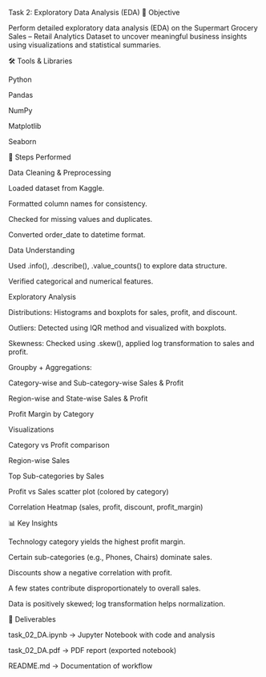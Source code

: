 Task 2: Exploratory Data Analysis (EDA)
📌 Objective

Perform detailed exploratory data analysis (EDA) on the Supermart Grocery Sales – Retail Analytics Dataset to uncover meaningful business insights using visualizations and statistical summaries.

🛠 Tools & Libraries

Python

Pandas

NumPy

Matplotlib

Seaborn

📂 Steps Performed

Data Cleaning & Preprocessing

Loaded dataset from Kaggle.

Formatted column names for consistency.

Checked for missing values and duplicates.

Converted order_date to datetime format.

Data Understanding

Used .info(), .describe(), .value_counts() to explore data structure.

Verified categorical and numerical features.

Exploratory Analysis

Distributions: Histograms and boxplots for sales, profit, and discount.

Outliers: Detected using IQR method and visualized with boxplots.

Skewness: Checked using .skew(), applied log transformation to sales and profit.

Groupby + Aggregations:

Category-wise and Sub-category-wise Sales & Profit

Region-wise and State-wise Sales & Profit

Profit Margin by Category

Visualizations

Category vs Profit comparison

Region-wise Sales

Top Sub-categories by Sales

Profit vs Sales scatter plot (colored by category)

Correlation Heatmap (sales, profit, discount, profit_margin)

📊 Key Insights

Technology category yields the highest profit margin.

Certain sub-categories (e.g., Phones, Chairs) dominate sales.

Discounts show a negative correlation with profit.

A few states contribute disproportionately to overall sales.

Data is positively skewed; log transformation helps normalization.

📑 Deliverables

task_02_DA.ipynb → Jupyter Notebook with code and analysis

task_02_DA.pdf → PDF report (exported notebook)

README.md → Documentation of workflow
